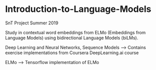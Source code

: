 # Introduction-to-Language-Models
SnT Project Summer 2019

Study in contextual word embeddings from ELMo (Embeddings from Language Models) using bidirectional Language Models (biLMs).

Deep Learning and Neural Networks, Sequence Models -->
Contains exercise implementations from Coursera DeepLearning.ai course

ELMo -->
Tensorflow implementation of ELMo
